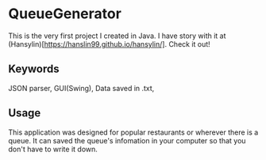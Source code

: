 # QueueGenerator

This is the very first project I created in Java. I have story with it at (Hansylin)[https://hanslin99.github.io/hansylin/]. Check it out!

## Keywords

JSON parser, GUI(Swing), Data saved in .txt,

## Usage

This application was designed for popular restaurants or wherever there is a queue. It can saved the queue's infomation in your computer so that you don't have to write it down.
